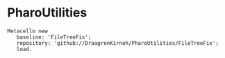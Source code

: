 # PharoUtilities

```smalltalk
Metacello new
   baseline: 'FileTreeFix';
   repository: 'github://DraagrenKirneh/PharoUtilities/FileTreeFix';
   load.
```